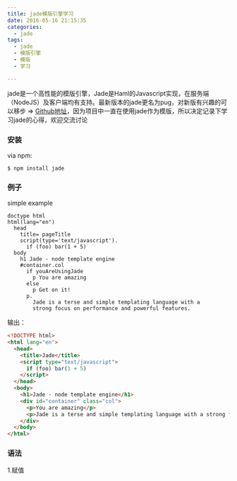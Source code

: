 ```yaml
---
title: jade模版引擎学习
date: 2016-05-16 21:15:35
categories:
  - jade
tags:
  - jade
  - 模版引擎
  - 模版
  - 学习

---
```

jade是一个高性能的模版引擎，Jade是Haml的Javascript实现，在服务端（NodeJS）及客户端均有支持。最新版本的jade更名为pug，对新版有兴趣的可以移步 => [Github地址](https://github.com/pugjs/pug)，因为项目中一直在使用jade作为模版，所以决定记录下学习jade的心得，欢迎交流讨论
### 安装
via npm:
```shell
$ npm install jade
```
### 例子
simple example
```jade
doctype html
html(lang="en")
  head
    title= pageTitle
    script(type='text/javascript').
      if (foo) bar(1 + 5)
  body
    h1 Jade - node template engine
    #container.col
      if youAreUsingJade
        p You are amazing
      else
        p Get on it!
      p.
        Jade is a terse and simple templating language with a
        strong focus on performance and powerful features.
```
输出：
```html
<!DOCTYPE html>
<html lang="en">
  <head>
    <title>Jade</title>
    <script type="text/javascript">
      if (foo) bar(1 + 5)
    </script>
  </head>
  <body>
    <h1>Jade - node template engine</h1>
    <div id="container" class="col">
      <p>You are amazing</p>
      <p>Jade is a terse and simple templating language with a strong focus on performance and powerful features.</p>
    </div>
  </body>
</html>
```
### 语法
1.赋值

